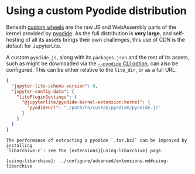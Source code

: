 # Using a custom Pyodide distribution

Beneath [custom wheels](./wheels.md) are the raw JS and WebAssembly parts of the kernel
provided by [pyodide](https://pyodide.org). As the full distribution is **very large**,
and self-hosting of all its assets brings their own challenges, this use of CDN is the
default for JupyterLite.

A custom `pyodide.js`, along with its `packages.json` and the rest of its assets, such
as might be downloaded via the
[`--pyodide` CLI option](../../reference/cli.ipynb#pyodide), can also be configured.
This can be either relative to the `lite_dir`, or as a full URL.

```json
{
  "jupyter-lite-schema-version": 0,
  "jupyter-config-data": {
    "litePluginSettings": {
      "@jupyterlite/pyodide-kernel-extension:kernel": {
        "pyodideUrl": "./path/to/custom/pyodide/pyodide.js"
      }
    }
  }
}
```

```{hint}
The performance of extracting a pyodide `.tar.bz2` can be improved by installing
`libarchive-c`: see the [extensions][using-libarchive] page.

[using-libarchive]: ../configure/advanced/extensions.md#using-libarchive
```

